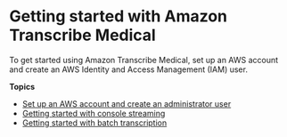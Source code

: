 # Getting started with Amazon Transcribe Medical<a name="getting-started-med"></a>

To get started using Amazon Transcribe Medical, set up an AWS account and create an AWS Identity and Access Management \(IAM\) user\. 

**Topics**
+ [Set up an AWS account and create an administrator user](setting-up-med.md)
+ [Getting started with console streaming](getting-started-med-console.md)
+ [Getting started with batch transcription](getting-started-med-console-batch.md)